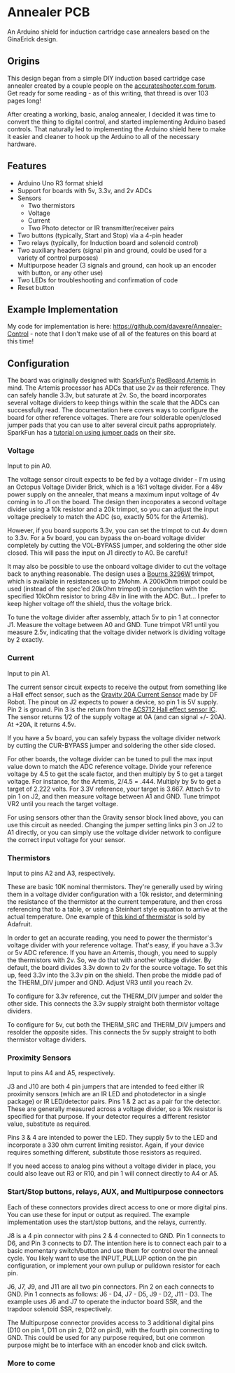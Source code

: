# Annealer PCB
 An Arduino shield for induction cartridge case annealers based on the GinaErick design. 

## Origins
 This design began from a simple DIY induction based cartridge case annealer created by a couple people on the
 [accurateshooter.com forum](http://forum.accurateshooter.com/threads/induction-brass-annealer-redux.3908353/). 
 Get ready for some reading - as of this writing, that thread is over 103 pages long!
 
 After creating a working, basic, analog annealer, I decided it was time to convert the thing to digital 
 control, and started implementing Arduino based controls. That naturally led to implementing the Arduino
 shield here to make it easier and cleaner to hook up the Arduino to all of the necessary hardware.
 
 ## Features
 - Arduino Uno R3 format shield
 - Support for boards with 5v, 3.3v, and 2v ADCs
 - Sensors
   - Two thermistors
   - Voltage
   - Current
   - Two Photo detector or IR transmitter/receiver pairs
 - Two buttons (typically, Start and Stop) via a 4-pin header
 - Two relays (typically, for Induction board and solenoid control)
 - Two auxiliary headers (signal pin and ground, could be used for a variety of control purposes)
 - Multipurpose header (3 signals and ground, can hook up an encoder with button, or any other use)
 - Two LEDs for troubleshooting and confirmation of code
 - Reset button
 
 ## Example Implementation
 My code for implementation is here: https://github.com/davexre/Annealer-Control - note that I don't make use of 
 all of the features on this board at this time! 
 
 ## Configuration
 The board was originally designed with [SparkFun's](https://www.sparkfun.com/) [RedBoard Artemis](https://www.sparkfun.com/products/15444)
 in mind. The Artemis processor has ADCs that use 2v as their reference. They can safely handle 
 3.3v, but saturate at 2v. So, the board incorporates several voltage dividers to keep things within
 the scale that the ADCs can successfully read. The documentation here covers ways to configure the
 board for other reference voltages. There are four solderable open/closed jumper pads that you can
 use to alter several circuit paths appropriately. SparkFun has a [tutorial on using jumper pads](https://learn.sparkfun.com/tutorials/how-to-work-with-jumper-pads-and-pcb-traces) on their site.
 
 ### Voltage
 Input to pin A0.
 
 The voltage sensor circuit expects to be fed by a voltage divider - I'm using an Octopus Voltage Divider Brick,
 which is a 16:1 voltage divider. For a 48v power supply on the annealer, that means a maximum input voltage of 4v
 coming in to J1 on the board. The design then incoporates a second voltage divider using a 10k resistor and a 20k
 trimpot, so you can adjust the input voltage precisely to match the ADC (so, exactly 50% for the Artemis). 
 
 However, if you board supports 3.3v, you can set the trimpot to cut 4v down to 3.3v. For a 5v board, you can bypass the 
 on-board voltage divider completely by cutting the VOL-BYPASS jumper, and soldering the other side closed. This will
 pass the input on J1 directly to A0. Be careful! 
 
 It may also be possible to use the onboard voltage divider to cut the voltage back to anything reasonable. The design
 uses a [Bourns 3296W](https://www.bourns.com/pdfs/3296.pdf) trimpot, which is available in resistances up to 2Mohm.
 A 200kOhm trimpot could be used (instead of the spec'ed 20kOhm trimpot) in conjunction with the specified 10kOhm resistor
 to bring 48v in line with the ADC. But... I prefer to keep higher voltage off the shield, thus the voltage brick. 
 
 To tune the voltage divider after assembly, attach 5v to pin 1 at connector J1. Measure the voltage between A0 and GND.
 Tune trimpot VR1 until you measure 2.5v, indicating that the voltage divider network is dividing voltage by 2 exactly. 
 
 ### Current
 Input to pin A1.
 
 The current sensor circuit expects to receive the output from something like a Hall effect sensor, such as the [Gravity
 20A Current Sensor](https://www.dfrobot.com/product-1570.html) made by DF Robot. The pinout on J2 expects to power a 
 device, so pin 1 is 5V supply. Pin 2 is ground. Pin 3 is the return from the [ACS712 Hall effect sensor IC](http://www.allegromicro.com/~/media/Files/Datasheets/ACS712-Datasheet.ashx?la=en). The sensor returns 
 1/2 of the supply voltage at 0A (and can signal +/- 20A). At +20A, it returns 4.5v. 
 
 If you have a 5v board, you can safely bypass the voltage divider network by cutting the CUR-BYPASS jumper and soldering
 the other side closed. 
 
 For other boards, the voltage divider can be tuned to pull the max input value down to match the ADC reference voltage.
 Divide your reference voltage by 4.5 to get the scale factor, and then multiply by 5 to get a target voltage. For instance, 
 for the Artemis, 2/4.5 = .444. Multiply by 5v to get a target of 2.222 volts. For 3.3V reference, your target is 3.667.
 Attach 5v to pin 1 on J2, and then measure voltage between A1 and GND. Tune trimpot VR2 until you reach the target voltage. 
 
 For using sensors other than the Gravity sensor block lined above, you can use this circuit as needed. Changing the jumper
 setting links pin 3 on J2 to A1 directly, or you can simply use the voltage divider network to configure the correct input
 voltage for your sensor. 
 
 ### Thermistors
 Input to pins A2 and A3, respectively.
 
 These are basic 10K nominal thermistors. They're generally used by wiring them in a voltage divider configuration with a
 10k resistor, and determining the resistance of the thermistor at the current temperature, and then cross referencing that
 to a table, or using a Steinhart style equation to arrive at the actual temperature. One example of [this kind of thermistor](https://www.adafruit.com/product/372_)
 is sold by Adafruit. 
 
 In order to get an accurate reading, you need to power the thermistor's voltage divider with your reference voltage.
 That's easy, if you have a 3.3v or 5v ADC reference. If you have an Artemis, though, you need to supply the thermistors
 with 2v. So, we do that with another voltage divider. By default, the board divides 3.3v down to 2v for the source voltage.
 To set this up, feed 3.3v into the 3.3v pin on the shield. Then probe the middle pad of the THERM_DIV jumper and GND.
 Adjust VR3 until you reach 2v.
 
 To configure for 3.3v reference, cut the THERM_DIV jumper and solder the other side. This connects the 3.3v supply straight
 both thermistor voltage dividers. 
 
 To configure for 5v, cut both the THERM_SRC and THERM_DIV jumpers and resolder the opposite sides. This connects the 5v
 supply straight to both thermistor voltage dividers. 
 
 
 ### Proximity Sensors
 Input to pins A4 and A5, respectively.
 
 J3 and J10 are both 4 pin jumpers that are intended to feed either IR proximity sensors (which are an IR LED and
 photodetector in a single package) or IR LED/detector pairs. Pins 1 & 2 act as a pair for the detector. These are generally
 measured across a voltage divider, so a 10k resistor is specified for that purpose. If your detector requires a different
 resistor value, substitute as required.
 
 Pins 3 & 4 are intended to power the LED. They supply 5v to the LED and incorporate a 330 ohm current limiting resistor.
 Again, if your device requires something different, substitute those resistors as required.
 
 If you need access to analog pins without a voltage divider in place, you could also leave out R3 or R10, and pin 1 will
 connect directly to A4 or A5. 
 
 ### Start/Stop buttons, relays, AUX, and Multipurpose connectors
 
 Each of these connectors provides direct access to one or more digital pins. You can use these for input or output as
 required. The example implementation uses the start/stop buttons, and the relays, currently. 
 
 J8 is a 4 pin connector with pins 2 & 4 connected to GND. Pin 1 connects to D6, and Pin 3 connects to D7. The intention
 here is to connect each pair to a basic momentary switch/button and use them for control over the anneal cycle. You likely
 want to use the INPUT_PULLUP option on the pin configuration, or implement your own pullup or pulldown resistor for each
 pin. 
 
 J6, J7, J9, and J11 are all two pin connectors. Pin 2 on each connects to GND. Pin 1 connects as follows: J6 - D4, J7 - D5,
 J9 - D2, J11 - D3. The example uses J6 and J7 to operate the inductor board SSR, and the trapdoor solenoid SSR, 
 respectively.
 
 The Multipurpose connector provides access to 3 additional digital pins (D10 on pin 1, D11 on pin 2, D12 on pin3), with
 the fourth pin connecting to GND. This could be used for any purpose required, but one common purpose might be to interface
 with an encoder knob and click switch. 
 
 
 ### More to come

